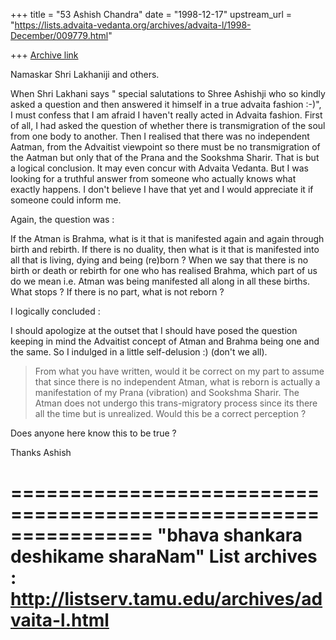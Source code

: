 +++
title = "53 Ashish Chandra"
date = "1998-12-17"
upstream_url = "https://lists.advaita-vedanta.org/archives/advaita-l/1998-December/009779.html"

+++
[Archive link](https://lists.advaita-vedanta.org/archives/advaita-l/1998-December/009779.html)

Namaskar Shri Lakhaniji and others.

When Shri Lakhani says " special salutations to Shree Ashishji who so
kindly asked a question and then answered it himself in a true advaita
fashion :-)", I must confess that I am afraid I haven't really acted in
Advaita fashion. First of all, I had asked the question of whether there is
transmigration of the soul from one body to another. Then I realised that
there was no independent Aatman, from the Advaitist viewpoint so there must
be no transmigration of the Aatman but only that of the Prana and the
Sookshma Sharir. That is but a logical conclusion. It may even concur with
Advaita Vedanta. But I was looking for a truthful answer from someone who
actually knows what exactly happens. I don't believe I have that yet and I
would appreciate it if someone could inform me.

Again, the question was :

If the Atman is Brahma, what is it that is manifested again and again
through birth and rebirth. If there is no duality, then what is it that is
manifested into all that is living, dying and being (re)born ? When we say
that there is no birth or death or rebirth for one who has realised Brahma,
which part of us do we mean i.e. Atman was being manifested all along in
all these births. What stops ? If there is no part, what is not reborn ?


I logically concluded :

I should apologize at the outset that I should have posed the question
keeping in mind the Advaitist concept of Atman and Brahma being one and the
same. So I indulged in a little self-delusion :) (don't we all).

>From what you have written, would it be correct on my part to assume that
since there is no independent Atman, what is reborn is actually a
manifestation of my Prana (vibration) and Sookshma Sharir. The Atman does
not undergo this trans-migratory process since its there all the time but
is unrealized. Would this be a correct perception ?


Does anyone here know this to be true ?

Thanks
Ashish

================================================================
"bhava shankara deshikame sharaNam"
List archives : http://listserv.tamu.edu/archives/advaita-l.html
================================================================

